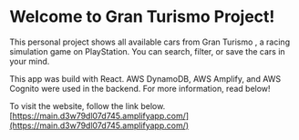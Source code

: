 # Welcome to Gran Turismo Project!

This personal project shows all available cars from Gran Turismo , a racing simulation game on PlayStation. You can search, filter, or save the cars in your mind. 

This app was build with React. AWS DynamoDB, AWS Amplify, and AWS Cognito were used in the backend. For more information, read below!

To visit the website, follow the link below.
[https://main.d3w79dl07d745.amplifyapp.com/](https://main.d3w79dl07d745.amplifyapp.com/)